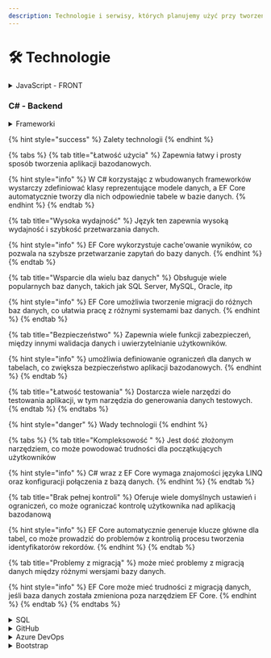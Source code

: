```yaml
---
description: Technologie i serwisy, których planujemy użyć przy tworzeniu aplikacji.
---
```


# 🛠 Technologie

<details>

<summary>JavaScript - FRONT</summary>

Vue.js

</details>

### C# - Backend

<details>

<summary>Frameworki</summary>

### EF CORE

Entity Framework Core (EF Core) to narzędzie dla języka C#, które umożliwia programistom manipulowanie danymi w bazie danych.&#x20;

EF Core pozwala na mapowanie obiektów w kodzie na odpowiednie obiekty w bazie danych, dzięki czemu programiści mogą pracować z danymi za pomocą języka C#.&#x20;

Jest to otwartoźródłowy projekt stworzony przez Microsoft.

Programiści definiują modele obiektów, a EF Core tworzy schemat bazy danych z tych modeli.

```
// "Entity Framework Core in Action" autorstwa Jona Smitha
 - rozdział 1: 
"Introducing Entity Framework Core"
```

### ASP.NET CORE

.NET Core to otwarte oprogramowanie, które umożliwia tworzenie aplikacji internetowych, w tym REST API, na różnych systemach operacyjnych

REST API to interfejs programowania aplikacji, który umożliwia komunikację między różnymi systemami i aplikacjami za pomocą protokołu HTTP.

ASP.NET Core to framework, który zapewnia narzędzia i biblioteki do budowania aplikacji internetowych i REST API.&#x20;

```
// "Building RESTful Web APIs with .NET Core" autorstwa Iriny Scurtu 
```

Ten modułowy framework oferuje wiele funkcji, takich jak obsługa żądań HTTP, routowanie, logowanie, autoryzacja i uwierzytelnianie, testowanie jednostkowe i wiele innych.

</details>

{% hint style="success" %}
Zalety technologii
{% endhint %}

{% tabs %}
{% tab title="Łatwość użycia" %}
Zapewnia łatwy i prosty sposób tworzenia aplikacji bazodanowych.&#x20;

{% hint style="info" %}
W C# korzystając z wbudowanych frameworków wystarczy zdefiniować klasy reprezentujące modele danych, a EF Core automatycznie tworzy dla nich odpowiednie tabele w bazie danych.
{% endhint %}
{% endtab %}

{% tab title="Wysoka wydajność" %}
Język ten zapewnia wysoką wydajność i szybkość przetwarzania danych.

{% hint style="info" %}
EF Core wykorzystuje cache'owanie wyników, co pozwala na szybsze przetwarzanie zapytań do bazy danych.
{% endhint %}
{% endtab %}

{% tab title="Wsparcie dla wielu baz danych" %}
Obsługuje wiele popularnych baz danych, takich jak SQL Server, MySQL, Oracle, itp

{% hint style="info" %}
EF Core umożliwia tworzenie migracji do różnych baz danych, co ułatwia pracę z różnymi systemami baz danych.
{% endhint %}
{% endtab %}

{% tab title="Bezpieczeństwo" %}
Zapewnia wiele funkcji zabezpieczeń, między innymi walidacja danych i uwierzytelnianie użytkowników.

{% hint style="info" %}
umożliwia definiowanie ograniczeń dla danych w tabelach, co zwiększa bezpieczeństwo aplikacji bazodanowych.
{% endhint %}
{% endtab %}

{% tab title="Łatwość testowania" %}
Dostarcza wiele narzędzi do testowania aplikacji, w tym narzędzia do generowania danych testowych.
{% endtab %}
{% endtabs %}

{% hint style="danger" %}
Wady technologii
{% endhint %}

{% tabs %}
{% tab title="Kompleksowość " %}
Jest dość złożonym narzędziem, co może powodować trudności dla początkujących użytkowników

{% hint style="info" %}
C# wraz z EF Core wymaga znajomości języka LINQ oraz konfiguracji połączenia z bazą danych.
{% endhint %}
{% endtab %}

{% tab title="Brak pełnej kontroli" %}
Oferuje wiele domyślnych ustawień i ograniczeń, co może ograniczać kontrolę użytkownika nad aplikacją bazodanową

{% hint style="info" %}
EF Core automatycznie generuje klucze główne dla tabel, co może prowadzić do problemów z kontrolią procesu tworzenia identyfikatorów rekordów.
{% endhint %}
{% endtab %}

{% tab title="Problemy z migracją" %}
może mieć problemy z migracją danych między różnymi wersjami bazy danych.

{% hint style="info" %}
EF Core może mieć trudności z migracją danych, jeśli baza danych została zmieniona poza narzędziem EF Core.
{% endhint %}
{% endtab %}
{% endtabs %}

<details>

<summary>SQL</summary>

Microsoft SQL Server

</details>

<details>

<summary>GitHub</summary>



</details>

<details>

<summary>Azure DevOps</summary>



</details>

<details>

<summary>Bootstrap</summary>



</details>
